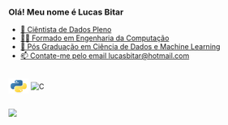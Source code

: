 ### Olá! Meu nome é Lucas Bitar

<div align="center">
  <a href="https://github.com/LucasB1tar">
  <!img height="150em" src="https://github-readme-stats.vercel.app/api?username=LucasB1tar&show_icons=true&theme=dracula&include_all_commits=true&count_private=true"/>
  <!img height="150em" src="https://github-readme-stats.vercel.app/api/top-langs/?username=LucasB1tar&layout=compact&langs_count=7&theme=dracula"/>
</div>


- 🔭 Ciêntista de Dados Pleno
- 👨‍💻 Formado em Engenharia da Computação
- 🌱 Pós Graduação em Ciência de Dados e Machine Learning
- 📫 Contate-me pelo email lucasbitar@hotmail.com


<div style="display: inline_block"><br>
  <img align="center" alt="Python" height="30" width="40" src="https://raw.githubusercontent.com/devicons/devicon/master/icons/python/python-original.svg">
  <img align="center" alt="C" height="30" width="40" src="https://cdn.jsdelivr.net/gh/devicons/devicon/icons/c/c-original.svg">
  
</div>
  
##
  
<div> 
  <a href="https://www.linkedin.com/in/lucas-ramos-bitar-1183a2164" target="_blank"><img src="https://img.shields.io/badge/-LinkedIn-%230077B5?style=for-the-badge&logo=linkedin&logoColor=white" target="_blank"></a> 
</div>
